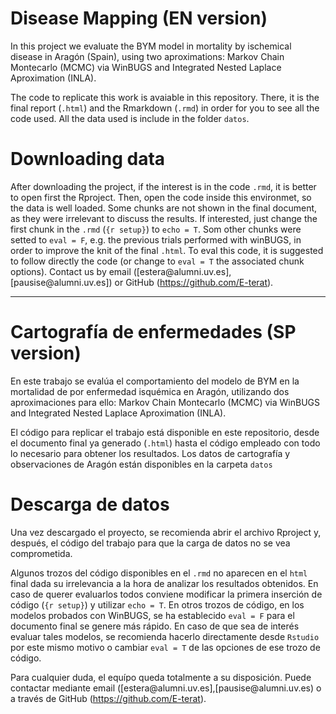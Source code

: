 # Disease Mapping (EN version)

In this project we evaluate the BYM model in mortality by ischemical disease in Aragón (Spain), using two aproximations: Markov Chain Montecarlo (MCMC) via WinBUGS and Integrated Nested Laplace Aproximation (INLA). 

The code to replicate this work is avaiable in this repository. There, it is the final report (`.html`) and the Rmarkdown (`.rmd`) in order for you to see all the code used. All the data used is include in the folder `datos`. 


# Downloading data

After downloading the project, if the interest is in the code `.rmd`, it is better to open first the Rproject. Then, open the code inside this environmet, so the data is well loaded.
Some chunks are not shown in the final document, as they were irrelevant to discuss the results. If interested, just change the first chunk in the `.rmd` (`{r setup}`)  to `echo = T`. Som other chunks were setted to `eval = F`, e.g. the previous trials performed with winBUGS, in order to improve the knit of the final `.html`. To eval this code, it is suggested to follow directly the code (or change to `eval = T` the associated chunk options). 
Contact us by email ([estera\@alumni.uv.es],[pausise\@alumni.uv.es]) or GitHub (<https://github.com/E-terat>).


----------------------------------------------


# Cartografía de enfermedades (SP version)

En este trabajo se evalúa el comportamiento del modelo de BYM en la mortalidad de por enfermedad isquémica en Aragón, utilizando dos aproximaciones para ello: Markov Chain Montecarlo (MCMC) via WinBUGS and Integrated Nested Laplace Aproximation (INLA). 

El código para replicar el trabajo está disponible en este repositorio, desde el documento final ya generado (`.html`) hasta el código empleado con todo lo necesario para obtener los resultados. Los datos de cartografía y observaciones de Aragón están disponibles en la carpeta `datos`

# Descarga de datos
Una vez descargado el proyecto, se recomienda abrir el archivo Rproject y, después, el código del trabajo para que la carga de datos no se vea comprometida. 

Algunos trozos del código disponibles en el `.rmd` no aparecen en el `html` final dada su irrelevancia a la hora de analizar los resultados obtenidos. En caso de querer evaluarlos todos conviene modificar la primera inserción de código (`{r setup}`) y utilizar `echo = T`. En otros trozos de código, en los modelos probados con WinBUGS, se ha establecido `eval = F` para el documento final se genere más rápido. En caso de que sea de interés evaluar tales modelos, se recomienda hacerlo directamente desde `Rstudio` por este mismo motivo o cambiar `eval = T` de las opciones de ese trozo de código.

Para cualquier duda, el equípo queda totalmente a su disposición. Puede contactar mediante email ([estera\@alumni.uv.es],[pausise\@alumni.uv.es) o a través de GitHub (<https://github.com/E-terat>).
